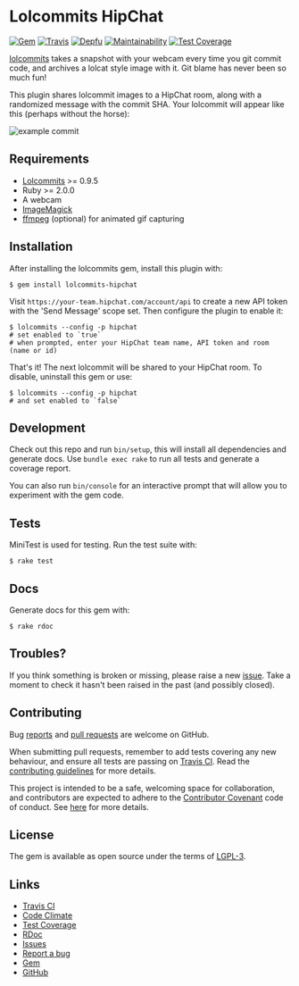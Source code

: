 # Lolcommits HipChat

[![Gem](https://img.shields.io/gem/v/lolcommits-hipchat.svg?style=flat)](http://rubygems.org/gems/lolcommits-hipchat)
[![Travis](https://travis-ci.org/lolcommits/lolcommits-hipchat.svg?branch=master)](https://travis-ci.org/lolcommits/lolcommits-hipchat)
[![Depfu](https://img.shields.io/depfu/lolcommits/lolcommits-hipchat.svg?style=flat)](https://depfu.com/github/lolcommits/lolcommits-hipchat)
[![Maintainability](https://api.codeclimate.com/v1/badges/d11d0fa605657e46dc23/maintainability)](https://codeclimate.com/github/lolcommits/lolcommits-hipchat/maintainability)
[![Test Coverage](https://api.codeclimate.com/v1/badges/d11d0fa605657e46dc23/test_coverage)](https://codeclimate.com/github/lolcommits/lolcommits-hipchat/test_coverage)

[lolcommits](https://lolcommits.github.io/) takes a snapshot with your webcam
every time you git commit code, and archives a lolcat style image with it. Git
blame has never been so much fun!

This plugin shares lolcommit images to a HipChat room, along with a randomized
message with the commit SHA. Your lolcommit will appear like this (perhaps
without the horse):

![example
commit](https://github.com/lolcommits/lolcommits-hipchat/raw/master/assets/images/example-commit.png)


## Requirements

* [Lolcommits](https://lolcommits.github.io/) >= 0.9.5
* Ruby >= 2.0.0
* A webcam
* [ImageMagick](http://www.imagemagick.org)
* [ffmpeg](https://www.ffmpeg.org) (optional) for animated gif capturing

## Installation

After installing the lolcommits gem, install this plugin with:

    $ gem install lolcommits-hipchat

Visit `https://your-team.hipchat.com/account/api` to create a new API token with
the 'Send Message' scope set. Then configure the plugin to enable it:

    $ lolcommits --config -p hipchat
    # set enabled to `true`
    # when prompted, enter your HipChat team name, API token and room (name or id)

That's it! The next lolcommit will be shared to your HipChat room. To disable,
uninstall this gem or use:

    $ lolcommits --config -p hipchat
    # and set enabled to `false`

## Development

Check out this repo and run `bin/setup`, this will install all dependencies and
generate docs. Use `bundle exec rake` to run all tests and generate a coverage
report.

You can also run `bin/console` for an interactive prompt that will allow you to
experiment with the gem code.

## Tests

MiniTest is used for testing. Run the test suite with:

    $ rake test

## Docs

Generate docs for this gem with:

    $ rake rdoc

## Troubles?

If you think something is broken or missing, please raise a new
[issue](https://github.com/lolcommits/lolcommits-hipchat/issues). Take
a moment to check it hasn't been raised in the past (and possibly closed).

## Contributing

Bug [reports](https://github.com/lolcommits/lolcommits-hipchat/issues) and [pull
requests](https://github.com/lolcommits/lolcommits-hipchat/pulls) are welcome on
GitHub.

When submitting pull requests, remember to add tests covering any new behaviour,
and ensure all tests are passing on [Travis
CI](https://travis-ci.org/lolcommits/lolcommits-hipchat). Read the
[contributing
guidelines](https://github.com/lolcommits/lolcommits-hipchat/blob/master/CONTRIBUTING.md)
for more details.

This project is intended to be a safe, welcoming space for collaboration, and
contributors are expected to adhere to the [Contributor
Covenant](http://contributor-covenant.org) code of conduct. See
[here](https://github.com/lolcommits/lolcommits-hipchat/blob/master/CODE_OF_CONDUCT.md)
for more details.

## License

The gem is available as open source under the terms of
[LGPL-3](https://opensource.org/licenses/LGPL-3.0).

## Links

* [Travis CI](https://travis-ci.org/lolcommits/lolcommits-hipchat)
* [Code Climate](https://codeclimate.com/github/lolcommits/lolcommits-hipchat)
* [Test Coverage](https://codeclimate.com/github/lolcommits/lolcommits-hipchat/coverage)
* [RDoc](http://rdoc.info/projects/lolcommits/lolcommits-hipchat)
* [Issues](http://github.com/lolcommits/lolcommits-hipchat/issues)
* [Report a bug](http://github.com/lolcommits/lolcommits-hipchat/issues/new)
* [Gem](http://rubygems.org/gems/lolcommits-hipchat)
* [GitHub](https://github.com/lolcommits/lolcommits-hipchat)
